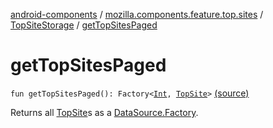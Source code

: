 [android-components](../../index.md) / [mozilla.components.feature.top.sites](../index.md) / [TopSiteStorage](index.md) / [getTopSitesPaged](./get-top-sites-paged.md)

# getTopSitesPaged

`fun getTopSitesPaged(): Factory<`[`Int`](https://kotlinlang.org/api/latest/jvm/stdlib/kotlin/-int/index.html)`, `[`TopSite`](../-top-site/index.md)`>` [(source)](https://github.com/mozilla-mobile/android-components/blob/master/components/feature/top-sites/src/main/java/mozilla/components/feature/top/sites/TopSiteStorage.kt#L50)

Returns all [TopSite](../-top-site/index.md)s as a [DataSource.Factory](#).

